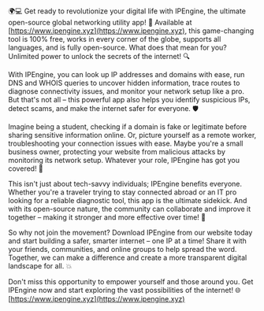 🌍💻 Get ready to revolutionize your digital life with IPEngine, the ultimate open-source global networking utility app! 🚀 Available at [https://www.ipengine.xyz](https://www.ipengine.xyz), this game-changing tool is 100% free, works in every corner of the globe, supports all languages, and is fully open-source. What does that mean for you? Unlimited power to unlock the secrets of the internet! 🔍

With IPEngine, you can look up IP addresses and domains with ease, run DNS and WHOIS queries to uncover hidden information, trace routes to diagnose connectivity issues, and monitor your network setup like a pro. But that's not all – this powerful app also helps you identify suspicious IPs, detect scams, and make the internet safer for everyone. 🛡️

Imagine being a student, checking if a domain is fake or legitimate before sharing sensitive information online. Or, picture yourself as a remote worker, troubleshooting your connection issues with ease. Maybe you're a small business owner, protecting your website from malicious attacks by monitoring its network setup. Whatever your role, IPEngine has got you covered! 📡

This isn't just about tech-savvy individuals; IPEngine benefits everyone. Whether you're a traveler trying to stay connected abroad or an IT pro looking for a reliable diagnostic tool, this app is the ultimate sidekick. And with its open-source nature, the community can collaborate and improve it together – making it stronger and more effective over time! 🤝

So why not join the movement? Download IPEngine from our website today and start building a safer, smarter internet – one IP at a time! Share it with your friends, communities, and online groups to help spread the word. Together, we can make a difference and create a more transparent digital landscape for all. 💥

Don't miss this opportunity to empower yourself and those around you. Get IPEngine now and start exploring the vast possibilities of the internet! 🌐 [https://www.ipengine.xyz](https://www.ipengine.xyz)